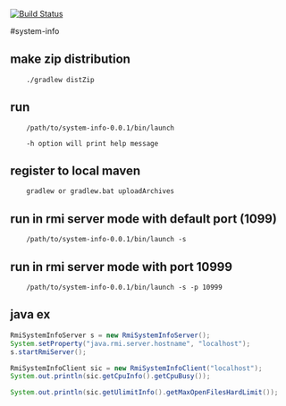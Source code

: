 [![Build Status](https://travis-ci.org/angelndevil2/system-info.svg?branch=master)](https://travis-ci.org/angelndevil2/system-info)

#system-info

## make zip distribution

        ./gradlew distZip

## run

        /path/to/system-info-0.0.1/bin/launch
        
        -h option will print help message

## register to local maven

        gradlew or gradlew.bat uploadArchives

## run in rmi server mode with default port (1099)

        /path/to/system-info-0.0.1/bin/launch -s
        
## run in rmi server mode with port 10999

        /path/to/system-info-0.0.1/bin/launch -s -p 10999
        
## java ex

```java
RmiSystemInfoServer s = new RmiSystemInfoServer();
System.setProperty("java.rmi.server.hostname", "localhost");
s.startRmiServer();

RmiSystemInfoClient sic = new RmiSystemInfoClient("localhost");
System.out.println(sic.getCpuInfo().getCpuBusy());

System.out.println(sic.getUlimitInfo().getMaxOpenFilesHardLimit());
```
        
